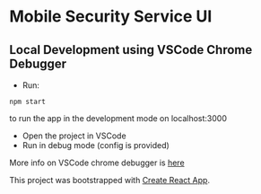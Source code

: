# Mobile Security Service UI

## Local Development using VSCode Chrome Debugger

* Run:
```
npm start
```
to run the app in the development mode on localhost:3000<br>
* Open the project in VSCode
* Run in debug mode (config is provided)

More info on VSCode chrome debugger is [here](https://code.visualstudio.com/docs/nodejs/reactjs-tutorial#_debugging-react)

This project was bootstrapped with [Create React App](https://github.com/facebook/create-react-app).